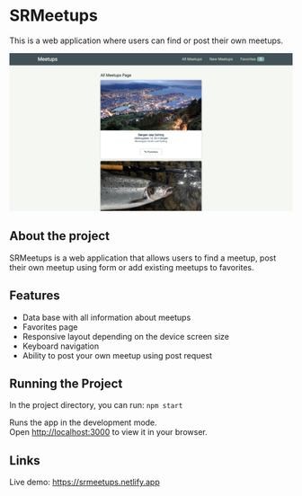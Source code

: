 # SRMeetups

This is a web application where users can find or post their own meetups.

![Screenshot of the website](/public/meetups_screenshot.png)

## About the project

SRMeetups is a web application that allows users to find a meetup, post their own meetup using form or add existing meetups to favorites.

## Features

-   Data base with all information about meetups
-   Favorites page
-   Responsive layout depending on the device screen size
-   Keyboard navigation
-   Ability to post your own meetup using post request

## Running the Project

In the project directory, you can run: `npm start`

Runs the app in the development mode.\
Open [http://localhost:3000](http://localhost:3000) to view it in your browser.

## Links

Live demo: https://srmeetups.netlify.app
